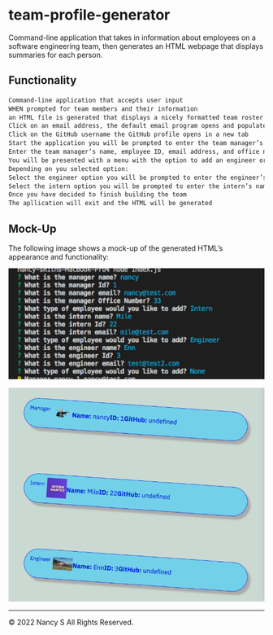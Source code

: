 # team-profile-generator

Command-line application that takes in information about employees on a software engineering team, then generates an HTML webpage that displays summaries for each person.

## Functionality

```md
Command-line application that accepts user input
WHEN prompted for team members and their information
an HTML file is generated that displays a nicely formatted team roster based on user input
Click on an email address, the default email program opens and populates the TO field of the email with the address.
Click on the GitHub username the GitHub profile opens in a new tab
Start the application you will be prompted to enter the team manager’s name, employee ID, email address, and office number
Enter the team manager’s name, employee ID, email address, and office number
You will be presented with a menu with the option to add an engineer or an intern or to finish building the team
Depending on you selected option:
Select the engineer option you will be prompted to enter the engineer’s name, ID, email, and GitHub username, and I am taken back to the menu
Select the intern option you will be prompted to enter the intern’s name, ID, email, and school, and I am taken back to the menu
Once you have decided to finish building the team
The apllication will exit and the HTML will be generated
```

## Mock-Up

The following image shows a mock-up of the generated HTML’s appearance and functionality:

![Command Line  creating a team”](./dist/img/command-line.png)

![HTML webpage“My Team”](./dist/img/team.png)

---
© 2022 Nancy S All Rights Reserved.
